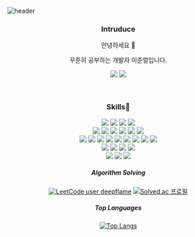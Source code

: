 ![header](https://capsule-render.vercel.app/api?type=waving&color=31A8FF&fontColor=FFFFFF&height=200&section=header&text=Go%20for%20it!&fontAlign=25&fontAlignY=40)

<div align=center>

### Intruduce
안녕하세요 🙌   

꾸준히 공부하는 개발자 이준렬입니다.  
  
<a href="https://www.linkedin.com/in/deep-flame/" target="_blank"><img src="https://img.shields.io/badge/LinkedIn-0A66C2?style=flat&logo=LinkedIn&logoColor=white"/></a>
<a href="https://deep-flame.tistory.com/" target="_blank"><img src="https://img.shields.io/badge/Blog-121D33?style=flat&logo=Blogger&logoColor=white"/></a>

<br/>

### Skills💪
<img src="https://img.shields.io/badge/Python-3776AB?style=flat&logo=Python&logoColor=white">
<img src="https://img.shields.io/badge/C++-00599C?style=flat&logo=Cplusplus&logoColor=white">
<img src="https://img.shields.io/badge/-C%23-00599C?style=flat&logo=Csharp&logoColor=white">
<img src="https://img.shields.io/badge/Scala-DC322F?style=flat&logo=Scala&logoColor=white">  
<br/>
<img src="https://img.shields.io/badge/Docker-2496ED?style=flat&logo=Docker&logoColor=white">
<img src="https://img.shields.io/badge/Kubernetes-326CE5?style=flat&logo=Kubernetes&logoColor=white">
<img src="https://img.shields.io/badge/Helm-0F1689?style=flat&logo=Helm&logoColor=white">
<img src="https://img.shields.io/badge/Kubeflow-E5426E?style=flat&logoColor=white">
<img src="https://img.shields.io/badge/MLFlow-0194E2?style=flat&logo=MLflow&logoColor=white">
<img src="https://img.shields.io/badge/Airflow-017CEE?style=flat&logo=ApacheAirflow&logoColor=white">

  <br/>
<img src="https://img.shields.io/badge/Hadoop-66CCFF?style=flat&logo=ApacheHadoop&logoColor=white">
<img src="https://img.shields.io/badge/Spark-E53525?style=flat&logo=ApacheSpark&logoColor=white">
<img src="https://img.shields.io/badge/Hive-FDEE21?style=flat&logo=ApacheHive&logoColor=white">
<img src="https://img.shields.io/badge/MySQL-4479A1?style=flat&logo=MySQL&logoColor=white">
<img src="https://img.shields.io/badge/PostgreSQL-4169E1?style=flat&logo=PostgreSQL&logoColor=white">
<img src="https://img.shields.io/badge/MongoDB-47A248?style=flat&logo=MongoDB&logoColor=white">
<img src="https://img.shields.io/badge/S3-569A31?style=flat&logo=amazonS3&logoColor=white">
<img src="https://img.shields.io/badge/MinIO-FB1911?style=flat&logoColor=white">
<img src="https://img.shields.io/badge/Ceph-EF5C55?style=flat&logo=Ceph&logoColor=white">
  <br/>
<img src="https://img.shields.io/badge/Jupyter-F37626?style=flat&logo=Jupyter&logoColor=white">
<img src="https://img.shields.io/badge/TensorFlow-FF6F00?style=flat&logo=TensorFlow&logoColor=white">
<img src="https://img.shields.io/badge/Keras-D00000?style=flat&logo=Keras&logoColor=white">
<img src="https://img.shields.io/badge/R-276DC3?style=flat&logo=R&logoColor=white">
<br/>
<img src="https://img.shields.io/badge/Linux-FCC624?style=flat&logo=Linux&logoColor=white">
<img src="https://img.shields.io/badge/AWS-232F3E?style=flat&logo=AmazonAWS&logoColor=white">
<img src="https://img.shields.io/badge/GCP-4285F4?style=flat&logo=GoogleCloud&logoColor=white">

##### Algorithm Solving
[![LeetCode user deepflame](https://img.shields.io/badge/dynamic/json?style=for-the-badge&labelColor=black&color=%23ffa116&label=Solved&query=solved&url=https%3A%2F%2Fleetcode-badge.vercel.app%2Fapi%2Fusers%2Fdeepflame&logo=leetcode&logoColor=yellow)](https://leetcode.com/deepflame/)
[![Solved.ac
프로필](http://mazassumnida.wtf/api/mini/generate_badge?boj=wnsfuf0121)](https://solved.ac/wnsfuf0121)

  
##### Top Languages
  
[![Top Langs](https://github-readme-stats.vercel.app/api/top-langs/?username=DeepFlame-JR&layout=compact&theme=dracula)](https://github.com/metleeha)
  
</div>




